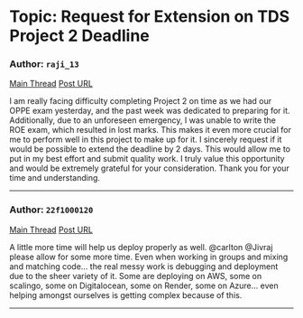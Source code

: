 # Topic: Request for Extension on TDS Project 2 Deadline

### Author: `raji_13`
[Main Thread](https://discourse.onlinedegree.iitm.ac.in/t/request-for-extension-on-tds-project-2-deadline/171428)
[Post URL](https://discourse.onlinedegree.iitm.ac.in/t/request-for-extension-on-tds-project-2-deadline/171428/1)

[post_number]: 1
I am really facing difficulty completing Project 2 on time as we had our OPPE exam yesterday, and the past week was dedicated to preparing for it. Additionally, due to an unforeseen emergency, I was unable to write the ROE exam, which resulted in lost marks. This makes it even more crucial for me to perform well in this project to make up for it.
I sincerely request if it would be possible to extend the deadline by 2 days. This would allow me to put in my best effort and submit quality work. I truly value this opportunity and would be extremely grateful for your consideration.
Thank you for your time and understanding.

---

### Author: `22f1000120`
[Main Thread](https://discourse.onlinedegree.iitm.ac.in/t/request-for-extension-on-tds-project-2-deadline/171428)
[Post URL](https://discourse.onlinedegree.iitm.ac.in/t/request-for-extension-on-tds-project-2-deadline/171428/2)

[post_number]: 2
A little more time will help us deploy properly as well. @carlton @Jivraj please allow for some more time. Even when working in groups and mixing and matching code… the real messy work is debugging and deployment due to the sheer variety of it. Some are deploying on AWS, some on scalingo, some on Digitalocean, some on Render, some on Azure… even helping amongst ourselves is getting complex because of this.

---
